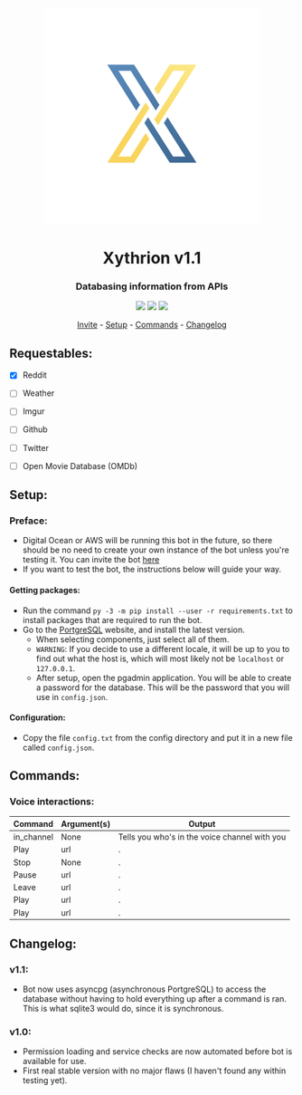 <p align="center">
    <img src="/images/icon.png"/>
</p>

<h1 align="center">Xythrion v1.1</h1>

<h3 align="center">Databasing information from APIs</h3>

<p align="center">
    <img src="https://img.shields.io/apm/l/vim-mode.svg"/>
    <img src="https://img.shields.io/badge/python-3.7.4-green.svg">
    <img src="https://img.shields.io/badge/discord-Xithrius%231318-green.svg">
</p>

<p align="center">
    <a href="https://discordapp.com/oauth2/authorize?client_id=591885341812850699&scope=bot&permissions=335400150">Invite</a> -
    <a href="#setup">Setup</a> -
    <a href="#commands">Commands</a> -
    <a href="#changelog">Changelog</a>
</p>


## Requestables:
- [x] Reddit
- [ ] Weather
- [ ] Imgur
- [ ] Github
- [ ] Twitter
- [ ] Open Movie Database (OMDb)


## Setup:
### Preface: 
* Digital Ocean or AWS will be running this bot in the future, so there should be no need to create your own instance of the bot unless you're testing it. You can invite the bot [here](https://discordapp.com/oauth2/authorize?client_id=591885341812850699&scope=bot&permissions=335400150)
* If you want to test the bot, the instructions below will guide your way.

#### Getting packages:
* Run the command `py -3 -m pip install --user -r requirements.txt` to install packages that are required to run the bot.
* Go to the [PortgreSQL](https://www.postgresql.org/) website, and install the latest version. 
    * When selecting components, just select all of them.
    * `WARNING`: If you decide to use a different locale, it will be up to you to find out what the host is, which will most likely not be `localhost` or `127.0.0.1`.
    * After setup, open the pgadmin application. You will be able to create a password for the database. This will be the password that you will use in `config.json`.

#### Configuration:
* Copy the file `config.txt` from the config directory and put it in a new file called `config.json`.


## Commands:

### Voice interactions:
|  Command  |  Argument(s)  |  Output  |
| ------------- | ------------- | ------------- |
|  in_channel  |  None  |  Tells you who's in the voice channel with you  |
|  Play  |  url  |  .  |
|  Stop  |  None  |  .  |
|  Pause  |  url  |  .  |
|  Leave  |  url  |  .  |
|  Play  |  url  |  .  |
|  Play  |  url  |  .  |




## Changelog:

### v1.1:
* Bot now uses asyncpg (asynchronous PortgreSQL) to access the database without having to hold everything up after a command is ran. This is what sqlite3 would do, since it is synchronous.

### v1.0:
* Permission loading and service checks are now automated before bot is available for use.
* First real stable version with no major flaws (I haven't found any within testing yet).
